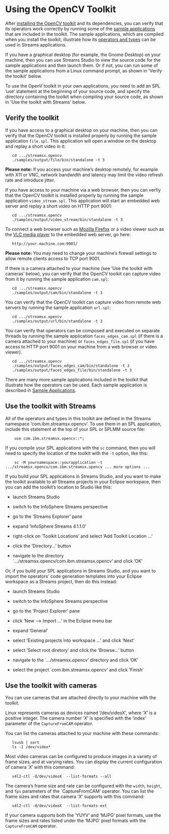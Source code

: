 Using the OpenCV Toolkit
========================

After [installing the OpenCV toolkit](InstallingToolkit.html) and its dependencies, you can verify that its operators work correctly by running some of the [sample applications](SampleApplications.html) that are included in the toolkit. The sample applications, which are compiled when you install the toolkit, illustrate how its [operators and types](OperatorsAndTypes.html) can be used in Streams applications.

If you have a graphical desktop (for example, the Gnome Desktop) on your machine, then you can use Streams Studio to view the source code for the sample applications and then launch them. Or if not, you can run some of the sample applications from a Linux command prompt, as shown in 'Verify the toolkit' below.

To use the OpenV toolkit in your own applications, you need to add an SPL ’use’ statement at the beginning of your source code, and specify the directory containing the toolkit when compiling your source code, as shown in 'Use the toolkit with Streams' below.

Verify the toolkit
------------------

If you have access to a graphical desktop on your machine, then you can verify that the OpenCV toolkit is installed properly by running the sample application `file.spl`. This application will open a window on the desktop and replay a short video in it:

       cd .../streamsx.opencv
       ./samples/output/file/bin/standalone -t 3

**Please note:** If you access your machine’s desktop remotely, for example with X11 or VNC, network bandwidth and latency may limit the video refresh rate and introduce jitter.

If you have access to your machine via a web browser, then you can verfiy that the OpenCV toolkit is installed properly by running the sample application `video_stream.spl`. This application will start an embedded web server and replay a short video on HTTP port 9001:

       cd .../streamsx.opencv
       ./samples/output/video_stream/bin/standalone -t 3

To connect a web browser such as [Mozilla Firefox](https://www.mozilla.org/) or a video viewer such as the [VLC media player](http://www.videolan.org/) to the embedded web server, go here:

       http://your.machine.com:9001/

**Please note:** You may need to change your machine’s firewall settings to allow remote clients access to TCP port 9001.

If there is a camera attached to your machine (see ’Use the toolkit with cameras’ below), you can verify that the OpenCV toolkit can capture video from it by running the sample application `cam.spl`:

       cd .../streamsx.opencv
       ./samples/output/cam/bin/standalone -t 3 

You can verify that the OpenCV toolkit can capture video from remote web servers by running the sample application `url.spl`:

       cd .../streamsx.opencv
       ./samples/output/url/bin/standalone -t 3 

You can verify that operators can be composed and executed on separate threads by running the sample application `faces_edges_cam.spl` (if there is a camera attached to your machine) or `faces_edges_file.spl` (if you have access to HTTP port 9001 on your machine from a web browser or video viewer).

       cd .../streamsx.opencv
       ./samples/output/faces_edges_cam/bin/standalone -t 3 
       ./samples/output/faces_edges_file/bin/standalone -t 3 

There are many more sample applications included in the toolkit that illustrate how the operators can be used. Each sample application is described in [Sample Applications](SampleApplications.html).

Use the toolkit with Streams
----------------------------

All of the operators and types in this toolkit are defined in the Streams namespace ’com.ibm.streamsx.opencv’. To use them in an SPL application, include this statement at the top of your SPL or SPLMM source file:

        use com.ibm.streamsx.opencv::*;

If you compile your SPL applications with the `sc` command, then you will need to specify the location of the toolkit with the `-t` option, like this:

        sc -M yournamespace::yourapplication -t .../streamsx.opencv/com.ibm.streamsx.opencv ... more options ...

If you build your SPL applications in Streams Studio, and you want to make the toolkit available to all Streams projects in your Eclipse workspace, then you can add the toolkit’s location to Studio like this:

- launch Streams Studio

- switch to the InfoSphere Streams perspective

- go to the ’Streams Explorer’ pane

- expand ’InfoSphere Streams 4.1.1.0’

- right-click on ’Toolkit Locations’ and select ’Add Toolkit Location ...’

- click the ’Directory...’ button

- navigate to the directory `.../streamsx.opencv/com.ibm.streamsx.opencv‘ and click ’OK’

Or, if you build your SPL applications in Streams Studio, and you want to import the operators’ code generation templates into your Eclipse workspace as a Streams project, then do this instead:

- launch Streams Studio

- switch to the InfoSphere Streams perspective

- go to the ’Project Explorer’ pane

- click ’New –> Import ...’ in the Eclipse menu bar

- expand ’General’

- select ’Existing projects into workspace ...’ and click ’Next’

- select ’Select root diretory’ and click the ’Browse...’ button

- navigate to the `.../streamsx.opencv‘ directory and click ’OK’

- select the project `com.ibm.streamsx.opencv‘ and click ’Finish’

Use the toolkit with cameras
----------------------------

You can use cameras that are attached directly to your machine with the toolkit.

Linux represents cameras as devices named ‘/dev/videoX‘, where ’_X_’ is a positive integer. The camera number ’_X_’ is specified with the ’index’ parameter of the `CaptureFromCAM` operator.

You can list the cameras attached to your machine with these commands:

       lsusb | sort 
       ls -1 /dev/video*

Most video cameras can be configured to produce images in a variety of frame sizes, and at varying rates. You can display the current configuration of camera ’_X_’ with this command:

       v4l2-ctl -d/dev/videoX  --list-formats --all

The camera’s frame size and rate can be configured with the `width`, `height`, and `fps` parameters of the `CaptureFromCAM‘ operator. You can list the frame sizes and rates that camera ’_X_’ supports with this command:

       v4l2-ctl -d/dev/videoX  --list-formats-ext

If your camera supports both the ’YUYV’ and ’MJPG’ pixel formats, use the frame sizes and rates listed under the ’MJPG’ pixel formats with the `CaptureFromCAM` operator.
